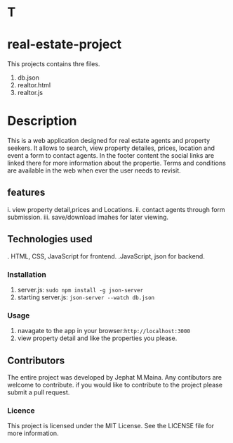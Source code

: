 # T
# real-estate-project
This projects contains thre files.
1. db.json
2. realtor.html
3. realtor.js

# Description

This is a web application designed for real estate agents and property seekers. It allows to search, view property detailes, prices, location and event a form to contact agents. In the footer content the social links are linked there for more information about the propertie. Terms and conditions are available in the web when ever the user needs to revisit.

## features
i. view property detail,prices and Locations.
ii. contact agents through form submission.
iii. save/download imahes for later viewing.

## Technologies used
. HTML, CSS, JavaScript for frontend.
.JavaScript, json for backend.

### Installation
1. server.js: `sudo npm install -g json-server`
2. starting server.js: `json-server --watch db.json`

### Usage
1. navagate to the app in your browser:`http://localhost:3000`
2. view property detail and like the properties you please.

## Contributors
The entire project was developed by Jephat M.Maina.
Any contibutors are welcome to contribute. if you would like to contribute to the project please submit a pull request.


### Licence
This project is licensed under the MIT License. See the LICENSE file for more information.

